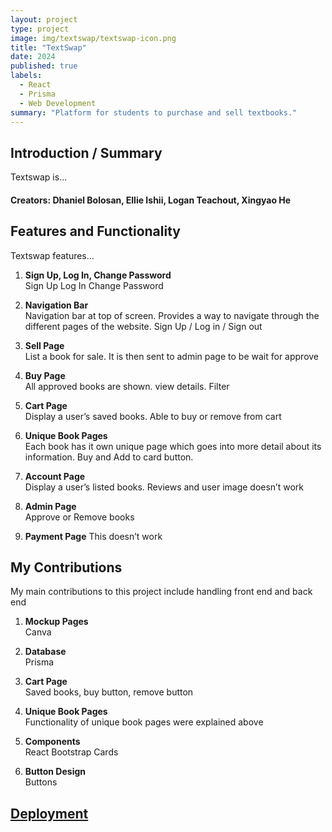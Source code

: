 ```yaml
---
layout: project
type: project
image: img/textswap/textswap-icon.png
title: "TextSwap"
date: 2024
published: true
labels:
  - React
  - Prisma
  - Web Development
summary: "Platform for students to purchase and sell textbooks."
---
```


## Introduction / Summary

Textswap is...

#### Creators: Dhaniel Bolosan, Ellie Ishii, Logan Teachout, Xingyao He

## Features and Functionality

Textswap features...

1. **Sign Up, Log In, Change Password**  
   Sign Up Log In Change Password

2. **Navigation Bar**  
   Navigation bar at top of screen. Provides a way to navigate through the different pages of the website. Sign Up / Log in / Sign out

3. **Sell Page**  
   List a book for sale. It is then sent to admin page to be wait for approve

4. **Buy Page**  
   All approved books are shown. view details. Filter

5. **Cart Page**  
   Display a user’s saved books. Able to buy or remove from cart

6. **Unique Book Pages**  
   Each book has it own unique page which goes into more detail about its information. Buy and Add to card button.

7. **Account Page**  
   Display a user’s listed books. Reviews and user image doesn’t work

8. **Admin Page**  
   Approve or Remove books

9. **Payment Page**
   This doesn’t work

## My Contributions

My main contributions to this project include handling front end and back end

1. **Mockup Pages**  
   Canva

2. **Database**  
   Prisma

3. **Cart Page**  
   Saved books, buy button, remove button

4. **Unique Book Pages**  
   Functionality of unique book pages were explained above

5. **Components**  
   React Bootstrap Cards

6. **Button Design**  
   Buttons

## [Deployment](https://manoa-textswap.vercel.app/)
